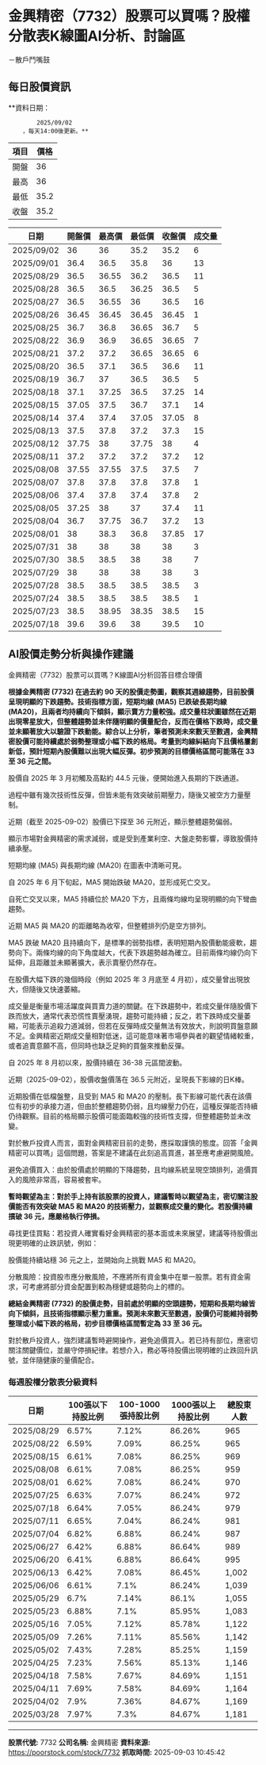 # 金興精密（7732）股票可以買嗎？股權分散表K線圖AI分析、討論區
－散戶鬥嘴鼓

## 每日股價資訊

**資料日期：
        
            2025/09/02
        ，每天14:00後更新。**

| 項目 | 價格 |
|------|------|
| 開盤 | 36 |
| 最高 | 36 |
| 最低 | 35.2 |
| 收盤 | 35.2 |

| 日期 | 開盤價 | 最高價 | 最低價 | 收盤價 | 成交量 |
|------|--------|--------|--------|--------|--------|
| 2025/09/02 | 36 | 36 | 35.2 | 35.2 | 6 |
| 2025/09/01 | 36.4 | 36.5 | 35.8 | 36 | 13 |
| 2025/08/29 | 36.5 | 36.55 | 36.2 | 36.5 | 11 |
| 2025/08/28 | 36.5 | 36.5 | 36.25 | 36.5 | 5 |
| 2025/08/27 | 36.5 | 36.55 | 36 | 36.5 | 16 |
| 2025/08/26 | 36.45 | 36.45 | 36.45 | 36.45 | 1 |
| 2025/08/25 | 36.7 | 36.8 | 36.65 | 36.7 | 5 |
| 2025/08/22 | 36.9 | 36.9 | 36.65 | 36.65 | 7 |
| 2025/08/21 | 37.2 | 37.2 | 36.65 | 36.65 | 6 |
| 2025/08/20 | 36.5 | 37.1 | 36.5 | 36.6 | 11 |
| 2025/08/19 | 36.7 | 37 | 36.5 | 36.5 | 5 |
| 2025/08/18 | 37.1 | 37.25 | 36.5 | 37.25 | 14 |
| 2025/08/15 | 37.05 | 37.5 | 36.7 | 37.1 | 14 |
| 2025/08/14 | 37.4 | 37.4 | 37.05 | 37.05 | 8 |
| 2025/08/13 | 37.5 | 37.8 | 37.2 | 37.3 | 15 |
| 2025/08/12 | 37.75 | 38 | 37.75 | 38 | 4 |
| 2025/08/11 | 37.2 | 37.2 | 37.2 | 37.2 | 12 |
| 2025/08/08 | 37.55 | 37.55 | 37.5 | 37.5 | 7 |
| 2025/08/07 | 37.8 | 37.8 | 37.8 | 37.8 | 1 |
| 2025/08/06 | 37.4 | 37.8 | 37.4 | 37.8 | 2 |
| 2025/08/05 | 37.25 | 38 | 37 | 37.4 | 11 |
| 2025/08/04 | 36.7 | 37.75 | 36.7 | 37.2 | 13 |
| 2025/08/01 | 38 | 38.3 | 36.8 | 37.85 | 17 |
| 2025/07/31 | 38 | 38 | 38 | 38 | 3 |
| 2025/07/30 | 38.5 | 38.5 | 38 | 38 | 7 |
| 2025/07/29 | 38 | 38 | 38 | 38 | 3 |
| 2025/07/28 | 38.5 | 38.5 | 38.5 | 38.5 | 3 |
| 2025/07/24 | 38.5 | 38.5 | 38.5 | 38.5 | 1 |
| 2025/07/23 | 38.5 | 38.95 | 38.35 | 38.5 | 15 |
| 2025/07/18 | 39.6 | 39.6 | 38 | 39.5 | 10 |

## AI股價走勢分析與操作建議

金興精密（7732）股票可以買嗎？K線圖AI分析回答目標合理價

**根據金興精密 (7732) 在過去約 90 天的股價走勢圖，觀察其週線趨勢，目前股價呈現明顯的下跌趨勢。技術指標方面，短期均線 (MA5) 已跌破長期均線 (MA20)，且兩者均持續向下傾斜，顯示賣方力量較強。成交量柱狀圖雖然在近期出現零星放大，但整體趨勢並未伴隨明顯的價量配合，反而在價格下跌時，成交量並未顯著放大以驗證下跌動能。綜合以上分析，筆者預測未來數天至數週，金興精密股價可能持續處於弱勢整理或小幅下跌的格局。考量到均線糾結向下且價格屢創新低，預計短期內股價難以出現大幅反彈。初步預測的目標價格區間可能落在 33 至 36 元之間。**

股價自 2025 年 3 月初觸及高點約 44.5 元後，便開始進入長期的下跌通道。

過程中雖有幾次技術性反彈，但皆未能有效突破前期壓力，隨後又被空方力量壓制。

近期（截至 2025-09-02）股價已下探至 36 元附近，顯示整體趨勢偏弱。

顯示市場對金興精密的需求減弱，或是受到產業利空、大盤走勢影響，導致股價持續承壓。

短期均線 (MA5) 與長期均線 (MA20) 在圖表中清晰可見。

自 2025 年 6 月下旬起，MA5 開始跌破 MA20，並形成死亡交叉。

自死亡交叉以來，MA5 持續位於 MA20 下方，且兩條均線均呈現明顯的向下彎曲趨勢。

近期 MA5 與 MA20 的距離略為收窄，但整體排列仍是空方排列。

MA5 跌破 MA20 且持續向下，是標準的弱勢指標，表明短期內股價動能疲軟，趨勢向下。兩條均線的向下角度越大，代表下跌趨勢越為確立。目前兩條均線仍向下延伸，且距離並未顯著擴大，表示賣壓仍然存在。

在股價大幅下跌的幾個時段（例如 2025 年 3 月底至 4 月初），成交量曾出現放大，但隨後又快速萎縮。

成交量是衡量市場活躍度與買賣力道的關鍵。在下跌趨勢中，若成交量伴隨股價下跌而放大，通常代表恐慌性賣壓湧現，趨勢可能持續；反之，若下跌時成交量萎縮，可能表示追殺力道減弱，但若在反彈時成交量無法有效放大，則說明買盤意願不足。金興精密近期成交量相對低迷，這可能意味著市場參與者的觀望情緒較重，或者追賣意願不高，但同時也缺乏足夠的買盤來推動反彈。

自 2025 年 8 月初以來，股價持續在 36-38 元區間波動。

近期（2025-09-02），股價收盤價落在 36.5 元附近，呈現長下影線的日K棒。

近期股價在低檔盤整，且受到 MA5 和 MA20 的壓制。長下影線可能代表在該價位有初步的承接力道，但由於整體趨勢仍弱，且均線壓力仍在，這種反彈能否持續仍待觀察。目前的格局顯示股價可能面臨較強的技術性支撐，但整體趨勢並未改變。

對於散戶投資人而言，面對金興精密目前的走勢，應採取謹慎的態度。回答「金興精密可以買嗎」這個問題，答案是不建議在此刻追高買進，甚至應考慮避開風險。

避免追價買入：由於股價處於明顯的下降趨勢，且均線系統呈現空頭排列，追價買入的風險非常高，容易被套牢。

**暫時觀望為主：對於手上持有該股票的投資人，建議暫時以觀望為主，密切關注股價能否有效突破 MA5 和 MA20 的技術壓力，並觀察成交量的變化。若股價持續摜破 36 元，應嚴格執行停損。**

尋找更佳買點：若投資人確實看好金興精密的基本面或未來展望，建議等待股價出現更明確的止跌訊號，例如：

股價能持續站穩 36 元之上，並開始向上挑戰 MA5 和 MA20。

分散風險：投資股市應分散風險，不應將所有資金集中在單一股票。若有資金需求，可考慮將部分資金配置到較為穩健或趨勢向上的標的。

**總結金興精密 (7732) 的股價走勢，目前處於明顯的空頭趨勢，短期和長期均線皆向下傾斜，且技術指標顯示壓力重重。預測未來數天至數週，股價仍可能維持弱勢整理或小幅下跌的格局，初步目標價格區間暫定為 33 至 36 元。**

對於散戶投資人，強烈建議暫時避開操作，避免追價買入。若已持有部位，應密切關注關鍵價位，並嚴守停損紀律。若想介入，務必等待股價出現明確的止跌回升訊號，並伴隨健康的量價配合。

### 每週股權分散表分級資料

| 日期 | 100張以下持股比例 | 100-1000張持股比例 | 1000張以上持股比例 | 總股東人數 |
|------|-------------------|--------------------|--------------------|----------|
| 2025/08/29 | 6.57% | 7.12% | 86.26% | 965 |
| 2025/08/22 | 6.59% | 7.09% | 86.25% | 965 |
| 2025/08/15 | 6.61% | 7.08% | 86.25% | 969 |
| 2025/08/08 | 6.61% | 7.08% | 86.25% | 959 |
| 2025/08/01 | 6.62% | 7.08% | 86.24% | 970 |
| 2025/07/25 | 6.63% | 7.07% | 86.24% | 972 |
| 2025/07/18 | 6.64% | 7.05% | 86.24% | 979 |
| 2025/07/11 | 6.65% | 7.04% | 86.24% | 981 |
| 2025/07/04 | 6.82% | 6.88% | 86.24% | 987 |
| 2025/06/27 | 6.42% | 6.88% | 86.64% | 989 |
| 2025/06/20 | 6.41% | 6.88% | 86.64% | 995 |
| 2025/06/13 | 6.42% | 7.08% | 86.45% | 1,002 |
| 2025/06/06 | 6.61% | 7.1% | 86.24% | 1,039 |
| 2025/05/29 | 6.7% | 7.14% | 86.1% | 1,055 |
| 2025/05/23 | 6.88% | 7.1% | 85.95% | 1,083 |
| 2025/05/16 | 7.05% | 7.12% | 85.78% | 1,122 |
| 2025/05/09 | 7.26% | 7.11% | 85.56% | 1,142 |
| 2025/05/02 | 7.43% | 7.28% | 85.25% | 1,159 |
| 2025/04/25 | 7.23% | 7.56% | 85.13% | 1,146 |
| 2025/04/18 | 7.58% | 7.67% | 84.69% | 1,151 |
| 2025/04/11 | 7.69% | 7.58% | 84.69% | 1,164 |
| 2025/04/02 | 7.9% | 7.36% | 84.67% | 1,169 |
| 2025/03/28 | 7.97% | 7.3% | 84.67% | 1,181 |

---

**股票代號:** 7732
**公司名稱:** 金興精密
**資料來源:** https://poorstock.com/stock/7732
**抓取時間:** 2025-09-03 10:45:42